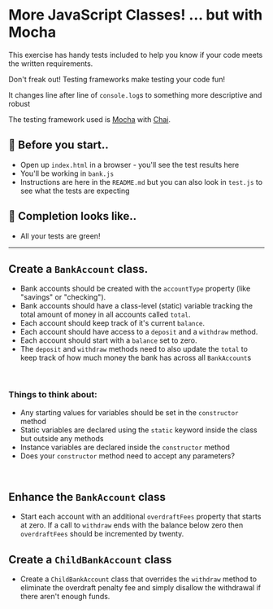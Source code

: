 # More JavaScript Classes! ... but with Mocha

This exercise has handy tests included to help you know if your code meets the written requirements.

Don't freak out! Testing frameworks make testing your code fun!

It changes line after line of `console.log`s to something more descriptive and robust 

The testing framework used is [Mocha](https://mochajs.org/) with [Chai](https://www.chaijs.com/).


## 🚀 Before you start..
* Open up `index.html` in a browser - you'll see the test results here 
* You'll be working in `bank.js`
* Instructions are here in the `README.md` but you can also look in `test.js` to see what the tests are expecting

## 🚀 Completion looks like..
* All your tests are green!

--- 

## Create a `BankAccount` class.
* Bank accounts should be created with the `accountType` property (like "savings" or "checking").
* Bank accounts should have a class-level (static) variable tracking the total amount of money in all accounts called `total`.
* Each account should keep track of it's current `balance`.
* Each account should have access to a `deposit` and a `withdraw` method.
* Each account should start with a `balance` set to zero.
* The `deposit` and `withdraw` methods need to also update the `total` to keep track of how much money the bank has across all `BankAccount`s
<br>

### Things to think about:
* Any starting values for variables should be set in the `constructor` method
* Static variables are declared using the `static` keyword inside the class but outside any methods
* Instance variables are declared inside the `constructor` method
* Does your `constructor` method need to accept any parameters?
<br>


## Enhance the `BankAccount` class
* Start each account with an additional `overdraftFees` property that starts at zero. If a call to `withdraw` ends with the balance below zero then `overdraftFees` should be incremented by twenty.

## Create a `ChildBankAccount` class
* Create a `ChildBankAccount` class that overrides the `withdraw` method to eliminate the overdraft penalty fee and simply disallow the withdrawal if there aren't enough funds.